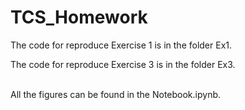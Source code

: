 # TCS_Homework

The code for reproduce Exercise 1 is in the folder Ex1. 

The code for reproduce Exercise 3 is in the folder Ex3. 

<br>
All the figures can be found in the Notebook.ipynb. 
